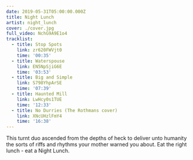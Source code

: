 ```yaml
---
date: 2019-05-31T05:00:00.000Z
title: Night Lunch
artist: night_lunch
cover: ./cover.jpg
full_video: NchG9A9E1o4
tracklist:
  - title: Stop Spots
    link: zr620FWVjt0
    time: '00:35'
  - title: Waterspouse
    link: EN5NpSjiG6E
    time: '03:53'
  - title: Big and Simple
    link: S798YhpArSE
    time: '07:39'
  - title: Haunted Mill
    link: LwHcy0s1TUE
    time: '12:33'
  - title: No Durries (The Rothmans cover)
    link: XNcUHzlFmY4
    time: '16:38'
---
```


This turnt duo ascended from the depths of heck to deliver unto humanity the sorts of riffs and rhythms your mother warned you about. Eat the right lunch - eat a Night Lunch.
